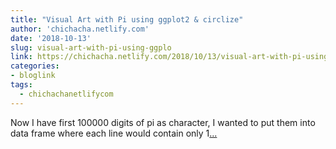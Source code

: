```yaml
---
title: "Visual Art with Pi using ggplot2 & circlize"
author: 'chichacha.netlify.com'
date: '2018-10-13'
slug: visual-art-with-pi-using-ggplo
link: https://chichacha.netlify.com/2018/10/13/visual-art-with-pi-using-ggplot2-circlize/
categories:
- bloglink
tags:
  - chichachanetlifycom
---
```


Now I have first 100000 digits of pi as character, I wanted to put them into data frame where each line would contain only 1[... <i class="fas fa-external-link-alt"></i>](https://chichacha.netlify.com/2018/10/13/visual-art-with-pi-using-ggplot2-circlize/)

